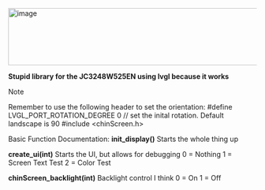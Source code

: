 <img width="530" height="116" alt="image" src="https://github.com/user-attachments/assets/464fcc3b-f911-49a7-acf1-0e1cd95a92b2" />

**Stupid library for the JC3248W525EN using lvgl because it works**

> [!NOTE]
> Remember to use the following header to set the orientation:
> #define LVGL_PORT_ROTATION_DEGREE 0    // set the inital rotation. Default landscape is 90
> #include <chinScreen.h>

Basic Function Documentation:
**init_display()**
Starts the whole thing up

**create_ui(int)**
Starts the UI, but allows for debugging
  0 = Nothing
  1 = Screen Text Test
  2 = Color Test

**chinScreen_backlight(int)**
Backlight control I think
  0 = On
  1 = Off
